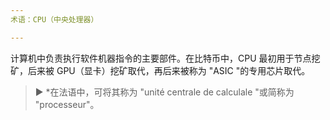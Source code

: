 ```yaml
---
术语：CPU（中央处理器）

---
```

计算机中负责执行软件机器指令的主要部件。在比特币中，CPU 最初用于节点挖矿，后来被 GPU（显卡）挖矿取代，再后来被称为 "ASIC "的专用芯片取代。

> ► *在法语中，可将其称为 "unité centrale de calculale "或简称为 "processeur"。